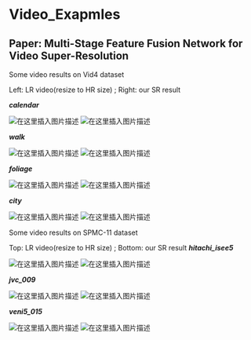 # Video_Exapmles
## Paper: Multi-Stage Feature Fusion Network for Video Super-Resolution
Some video results on Vid4 dataset

Left: LR video(resize to HR size) ;  Right:  our SR result

***calendar***

![在这里插入图片描述](https://img-blog.csdnimg.cn/20200715104358668.gif) 
![在这里插入图片描述](https://img-blog.csdnimg.cn/20200715111300602.gif)

***walk***

![在这里插入图片描述](https://img-blog.csdnimg.cn/20200715112456891.gif)
![在这里插入图片描述](https://img-blog.csdnimg.cn/202007151128268.gif)

***foliage***

![在这里插入图片描述](https://img-blog.csdnimg.cn/2020071511341225.gif) 
![在这里插入图片描述](https://img-blog.csdnimg.cn/20200715114207192.gif)

***city***

![在这里插入图片描述](https://img-blog.csdnimg.cn/20200715112159408.gif)
![在这里插入图片描述](https://img-blog.csdnimg.cn/20200715112159478.gif)

Some video results on SPMC-11 dataset

Top: LR video(resize to HR size) ;  Bottom:  our SR result
***hitachi_isee5***

![在这里插入图片描述](https://img-blog.csdnimg.cn/20200715141403819.gif)
![在这里插入图片描述](https://img-blog.csdnimg.cn/20200715142132361.gif)

***jvc_009***

![在这里插入图片描述](https://img-blog.csdnimg.cn/20200715142632429.gif) 
![在这里插入图片描述](https://img-blog.csdnimg.cn/20200715142632402.gif)

***veni5_015***

![在这里插入图片描述](https://img-blog.csdnimg.cn/20200715143202853.gif)
![在这里插入图片描述](https://img-blog.csdnimg.cn/2020071514401356.gif)
